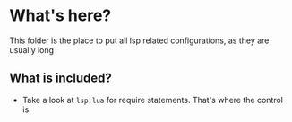 # What's here?

This folder is the place to put all lsp related configurations, as they are usually long

## What is included?

- Take a look at `lsp.lua` for require statements. That's where the control is.
